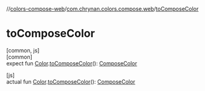 //[colors-compose-web](../../index.md)/[com.chrynan.colors.compose.web](index.md)/[toComposeColor](to-compose-color.md)

# toComposeColor

[common, js]\
[common]\
expect fun [Color](../../../colors-core/colors-core/com.chrynan.colors/-color/index.md).[toComposeColor](to-compose-color.md)(): [ComposeColor](-compose-color/index.md)

[js]\
actual fun [Color](../../../colors-core/colors-core/com.chrynan.colors/-color/index.md).[toComposeColor](to-compose-color.md)(): [ComposeColor](-compose-color/index.md)
